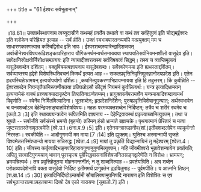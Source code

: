 +++
title = "61 ईश्वरः सर्वभूतानाम्"

+++
  
  
॥18.61॥ उक्तार्थस्थापनाय त्वय्युदासीने कथमहं प्रवर्तेय तथात्वे वा कथं
तव सर्वहेतुत्वं इति चोद्यम्ईश्वरः इति श्लोकेन परिह्रियत इत्याह -- सर्वं
हीति। उक्तं स्वभावपारतन्त्र्यमपि मत्प्रयुक्तम् मम च साधारणकारणत्वान्न
कश्चिद्विरोध इति भावः। ईश्वरशब्दस्यात्रेन्द्रादिशब्दवत्
अर्वाचीनेश्वरविषयरूढिशङ्कापरिहाराय यौगिकमर्थमन्वर्थसमाख्यया
स्थापयतिसर्वनियमनशीलो वासुदेव इति। सापेक्षनिरपेक्षयोर्निरपेक्षसम्प्रत्ययः
इति न्यायादीश्वरत्वस्य सर्वविषयत्वं सिद्धम्। तस्य च व्याप्तिमूलत्वं
वासुदेवशब्देन दर्शितम्। वक्तृविषयत्वज्ञापनाय वासुदेवशब्दः।
सर्वेश्वरेणमया इति ह्यधस्ताद्दर्शितम्। सर्वव्याप्तस्य हृद्देशे
विशेषस्थितिवचनं किमर्थं इत्यत आह --
सकलप्रवृत्तिनिवृत्तिमूलज्ञानोदयप्रदेश इति। एतेन हृदयस्थितेःभ्रामयन्
इत्यत्रोपयोगो दर्शितः। ,कथमित्युपकरणाभिप्रायम्मायया इति हि तदुत्तरम्। किं
कुर्वन्निति -- ईश्वरशब्देन नियन्तृतैकनिरूपणीयतया प्रतिपन्नोऽसौ कीदृशं
नियमनं कुर्वन्नित्यर्थः। यन्त्र इत्यादिभ्रामयन् इत्यन्तमेकं वाक्यं
प्रश्नवाक्यादाकृष्टेन तिष्ठतिनाऽन्वेतव्यम्। प्रागुक्तसर्वपरामर्शेन
यन्त्रमायादिशब्दानामर्थं विवृणोति -- स्वेनैव निर्मितमित्यादिना।
भूतशब्देन; हृत्प्रदेशनिर्देशेन; पुरुषप्रवृत्तिविशेषानुगुण्यात्;
अर्थस्वभावेन च यन्त्रशब्दोऽत्र देहेन्द्रियसङ्घातविशेषविषयः। महतः
परमव्यक्तशब्देन निर्दिष्टम्; तत्रैव च शरीरं रथमेव च \[कठो.3।3\] इति
रथाख्ययन्त्रत्वेन रूपितमिति ज्ञापनाय -- देहेन्द्रियावस्थं
प्रकृत्याख्यमित्युक्तम्। तथा च श्रूयते -- सर्वाजीवे सर्वसंस्थे भ्रमन्ते
(बृहन्ते) तस्मिन् हंसो भ्राम्यते ब्रह्मचक्रे। पृथगात्मानं प्रेरितारं च
मत्वा जुष्टस्ततस्तेनामृतत्वमेति \[श्वे.उ.1।6ना.प.9।5\] इति।
एतेनयन्त्रारूढानीव(शां.)इतीवशब्दलोपेन व्याकुर्वन्तो निरस्ताः। स्वकीयेति
-- आदौगुणमयी मम माया \[7।14\] इति ह्युक्तम्। श्रुतिश्च अस्मान्मायी सृजते
विश्वमेतत्तस्मिंश्चान्यो मायया सन्निरुद्धः \[श्वेता.4।9\] मायां तु
प्रकृतिं विद्यान्मायिनं तु महेश्वरम् \[श्वेता.4।10\] इति। जीवस्य
कर्तृत्वादिभङ्गपरिहारायगुणानुगुणमित्युक्तम्। नहि जीवमीश्वरो
भूतावेशन्यायेन प्रवर्तयति; अपितु सत्त्वादिगुणमयान् भावान् पुरस्कृत्य
पूर्वसिद्धवासनाविशेषजनितसङ्गद्वारेणेति न विरोधः। भ्रामयन्;
भ्रमयन्नित्यर्थः। तत्र प्रवृत्तिहेतुतया मोहनमन्तर्नीतं; न तु
शाब्दमित्याह -- प्रवर्तयन्निति। अत्र शब्देन परोक्षव्यपदेशेनापि वक्ता
वासुदेवो निर्दिष्ट इतीममर्थं प्रागुक्तेन द्रढयितुमाह -- पूर्वमपीति। य
आत्मनि तिष्ठन् \[श.ब्रा.14।5।30\] इत्यादिनिर्दिष्टोऽन्तर्यामी
सौबालिक्यामुपनिषदि नारायण इति विशेषितः स एष सर्वभूतान्तरात्माऽपहतपाप्मा
दिव्यो देव एको नारायणः \[सुबालो.7\] इति।  
  
